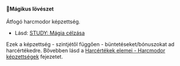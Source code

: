#### 🔴Mágikus lövészet

Átfogó harcmodor képzettség.

- Lásd: [STUDY: Mágia célzása](https://github.com/kaktusztea/km100/wiki/STUDY.magia.celzasa)

Ezek a képzettség - szintjétől függően - büntetéseket/bónuszokat ad harcértékedre. Bővebben lásd a [Harcértékek elemei - Harcmodor képzettségek](../062_01_harcertekek_elemei.md#harcmodor-k%C3%A9pzetts%C3%A9gek) fejezetet.